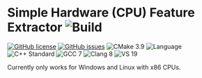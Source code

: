 # Simple Hardware (CPU) Feature Extractor ![Build](https://github.com/PearCoding/hwinfo/actions/workflows/cmake.yml/badge.svg)

[![GitHub license](https://img.shields.io/badge/license-MIT-blue.svg)](https://raw.githubusercontent.com/PearCoding/hwinfo/master/LICENSE)
[![GitHub issues](https://img.shields.io/github/issues/PearCoding/hwinfo.svg)](https://github.com/PearCoding/hwinfo/issues)
![CMake 3.9](https://img.shields.io/badge/CMake-3.9+-green.svg)
![Language](https://img.shields.io/badge/language-c++-blue.svg)
![C++ Standard](https://img.shields.io/badge/std-c++17-blue.svg)
![GCC 7](https://img.shields.io/badge/GCC-7+-blue.svg)
![Clang 8](https://img.shields.io/badge/Clang-8+-blue.svg)
![VS 19](https://img.shields.io/badge/VS-19+-blue.svg)

Currently only works for Windows and Linux with x86 CPUs.
